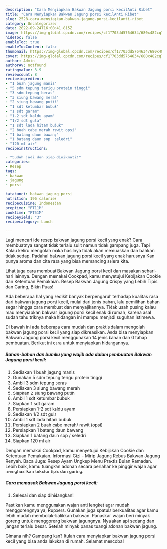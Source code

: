 ```yaml
---
description: "Cara Menyiapkan Bakwan Jagung porsi kecilAnti Ribet"
title: "Cara Menyiapkan Bakwan Jagung porsi kecilAnti Ribet"
slug: 2528-cara-menyiapkan-bakwan-jagung-porsi-kecilanti-ribet
category: Uncategorized
date: 2022-09-24T16:08:41.815Z
image: https://img-global.cpcdn.com/recipes/cf17703dd5764634/680x482cq70/bakwan-jagung-porsi-kecil-foto-resep-utama.jpg
hideToc: false
enableToc: true
enableTocContent: false
thumbnail: https://img-global.cpcdn.com/recipes/cf17703dd5764634/680x482cq70/bakwan-jagung-porsi-kecil-foto-resep-utama.jpg
cover: https://img-global.cpcdn.com/recipes/cf17703dd5764634/680x482cq70/bakwan-jagung-porsi-kecil-foto-resep-utama.jpg
author: Admin
authorAv: notfound
ratingvalue: 3.9
reviewcount: 8
recipeingredient:
- "1 buah jagung manis"
- "5 sdm tepung terigu protein tinggi"
- "3 sdm tepung beras"
- "3 siung bawang merah"
- "2 siung bawang putih"
- "1 sdt ketumbar bubuk"
- "1 sdt garam"
- "1-2 sdt kaldu ayam"
- "1/2 sdt gula"
- "1 sdt lada hitam bubuk"
- "2 buah cabe merah rawit opsi"
- "1 batang daun bawang"
- "1 batang daun sop  seledri"
- "120 ml air"
recipeinstructions:

- "Sudah jadi dan siap dinikmati!"
categories:
- Resep
tags:
- bakwan
- jagung
- porsi

katakunci: bakwan jagung porsi 
nutrition: 196 calories
recipecuisine: Indonesian
preptime: "PT11M"
cooktime: "PT51M"
recipeyield: "3"
recipecategory: Lunch

---
```



Lagi mencari ide resep bakwan jagung porsi kecil yang enak? Cara membuatnya sangat tidak terlalu sulit namun tidak gampang juga. Tapi Kalau keliru mengolah maka hasilnya tidak akan memuaskan dan bahkan tidak sedap. Padahal bakwan jagung porsi kecil yang enak harusnya Kan punya aroma dan cita rasa yang bisa memancing selera kita.


Lihat juga cara membuat Bakwan Jagung porsi kecil dan masakan sehari-hari lainnya. Dengan memakai Cookpad, kamu menyetujui Kebijakan Cookie dan Ketentuan Pemakaian. Resep Bakwan Jagung Crispy yang Lebih Tipis dan Garing, Bikin Puas!

Ada beberapa hal yang sedikit banyak berpengaruh terhadap kualitas rasa dari bakwan jagung porsi kecil, mulai dari jenis bahan, lalu pemilihan bahan segar hingga cara membuat dan menyajikannya. Tidak usah pusing kalau mau menyiapkan bakwan jagung porsi kecil enak di rumah, karena asal sudah tahu triknya maka hidangan ini mampu menjadi suguhan istimewa.


Di bawah ini ada beberapa cara mudah dan praktis dalam mengolah bakwan jagung porsi kecil yang siap dikreasikan. Anda bisa menyiapkan Bakwan Jagung porsi kecil menggunakan 14 jenis bahan dan 0 tahap pembuatan. Berikut ini cara untuk menyiapkan hidangannya.

<!--inarticleads1-->

##### Bahan-bahan dan bumbu yang wajib ada dalam pembuatan Bakwan Jagung porsi kecil:

1. Sediakan 1 buah jagung manis
1. Gunakan 5 sdm tepung terigu protein tinggi
1. Ambil 3 sdm tepung beras
1. Sediakan 3 siung bawang merah
1. Siapkan 2 siung bawang putih
1. Ambil 1 sdt ketumbar bubuk
1. Siapkan 1 sdt garam
1. Persiapkan 1-2 sdt kaldu ayam
1. Sediakan 1/2 sdt gula
1. Ambil 1 sdt lada hitam bubuk
1. Persiapkan 2 buah cabe merah/ rawit (opsi)
1. Persiapkan 1 batang daun bawang
1. Siapkan 1 batang daun sop / seledri
1. Siapkan 120 ml air


Dengan memakai Cookpad, kamu menyetujui Kebijakan Cookie dan Ketentuan Pemakaian. Informasi Gizi - Mirip Jagung Rebus Bakwan Jagung Renyah. Baca Juga: Resep Ayam Ungkep Menu Praktis Bulan Ramadan. Lebih baik, kamu tuangkan adonan secara perlahan ke pinggir wajan agar menghasilkan tekstur tipis dan garing. 

<!--inarticleads2-->

##### Cara memasak Bakwan Jagung porsi kecil:


1. Selesai dan siap dihidangkan!

Pastikan kamu menggunakan wajan anti lengket agar mudah menggorengnya ya, Ruppers. Gunakan juga spatula berkualitas agar kamu lebih mudah membolak-balikkan bakwan. Panaskan wajan beri minyak goreng untuk menggoreng bakwan jagungnya. Nyalakan api sedang dan jangan terlalu besar. Setelah minyak panas tuangi adonan bakwan jagung. 

Gimana nih? Gampang kan? Itulah cara menyiapkan bakwan jagung porsi kecil yang bisa anda lakukan di rumah. Selamat mencoba!
